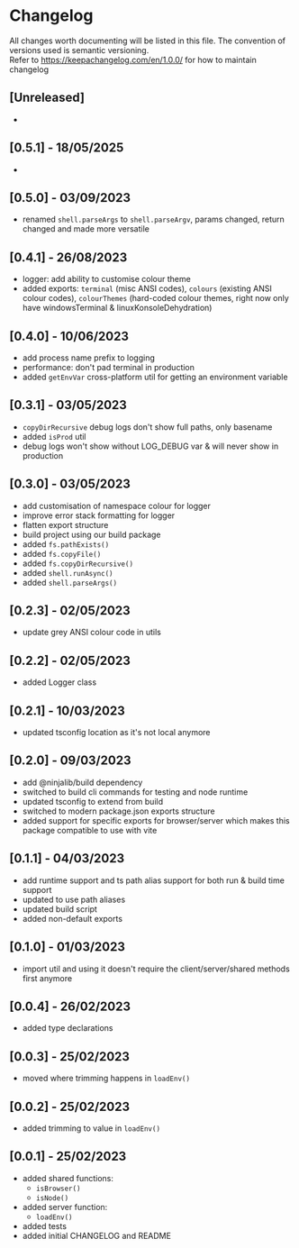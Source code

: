 # Changelog

All changes worth documenting will be listed in this file. The convention of versions used is semantic versioning.<br />
Refer to https://keepachangelog.com/en/1.0.0/ for how to maintain changelog<br />

## [Unreleased]

-

## [0.5.1] - 18/05/2025

-

## [0.5.0] - 03/09/2023

-   renamed `shell.parseArgs` to `shell.parseArgv`, params changed, return changed and made more versatile

## [0.4.1] - 26/08/2023

-   logger: add ability to customise colour theme
-   added exports: `terminal` (misc ANSI codes), `colours` (existing ANSI colour codes), `colourThemes` (hard-coded colour themes, right now only have windowsTerminal & linuxKonsoleDehydration)

## [0.4.0] - 10/06/2023

-   add process name prefix to logging
-   performance: don't pad terminal in production
-   added `getEnvVar` cross-platform util for getting an environment variable

## [0.3.1] - 03/05/2023

-   `copyDirRecursive` debug logs don't show full paths, only basename
-   added `isProd` util
-   debug logs won't show without LOG_DEBUG var & will never show in production

## [0.3.0] - 03/05/2023

-   add customisation of namespace colour for logger
-   improve error stack formatting for logger
-   flatten export structure
-   build project using our build package
-   added `fs.pathExists()`
-   added `fs.copyFile()`
-   added `fs.copyDirRecursive()`
-   added `shell.runAsync()`
-   added `shell.parseArgs()`

## [0.2.3] - 02/05/2023

-   update grey ANSI colour code in utils

## [0.2.2] - 02/05/2023

-   added Logger class

## [0.2.1] - 10/03/2023

-   updated tsconfig location as it's not local anymore

## [0.2.0] - 09/03/2023

-   add @ninjalib/build dependency
-   switched to build cli commands for testing and node runtime
-   updated tsconfig to extend from build
-   switched to modern package.json exports structure
-   added support for specific exports for browser/server which makes this package compatible to use with vite

## [0.1.1] - 04/03/2023

-   add runtime support and ts path alias support for both run & build time support
-   updated to use path aliases
-   updated build script
-   added non-default exports

## [0.1.0] - 01/03/2023

-   import util and using it doesn't require the client/server/shared methods first anymore

## [0.0.4] - 26/02/2023

-   added type declarations

## [0.0.3] - 25/02/2023

-   moved where trimming happens in `loadEnv()`

## [0.0.2] - 25/02/2023

-   added trimming to value in `loadEnv()`

## [0.0.1] - 25/02/2023

-   added shared functions:
    -   `isBrowser()`
    -   `isNode()`
-   added server function:
    -   `loadEnv()`
-   added tests
-   added initial CHANGELOG and README
